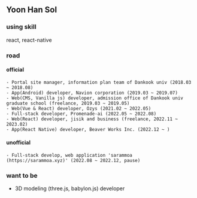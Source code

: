 ## Yoon Han Sol

### using skill

react, react-native

### road
  #### official
    - Portal site manager, information plan team of Dankook univ (2018.03 ~ 2018.08)
    - App(Android) developer, Navion corporation (2019.03 ~ 2019.07)
    - Web(CMS, Vanilla js) developer, admission office of Dankook univ graduate school (freelance, 2019.03 ~ 2019.05)
    - Web(Vue & React) developer, Ozys (2021.02 ~ 2022.05)
    - Full-stack developer, Promenade-ai (2022.05 ~ 2022.08)
    - Web(React) developer, jisik and business (freelance, 2022.11 ~ 2023.02)
    - App(React Native) developer, Beaver Works Inc. (2022.12 ~ )

    
  #### unofficial
    - Full-stack develop, web application 'sarammoa (https://sarammoa.xyz)' (2022.08 ~ 2022.12, pause)

    
### want to be

- 3D modeling (three.js, babylon.js) developer
